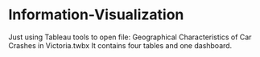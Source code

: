 # Information-Visualization

Just using Tableau tools to open file: Geographical Characteristics of Car Crashes in Victoria.twbx
It contains four tables and one dashboard.
